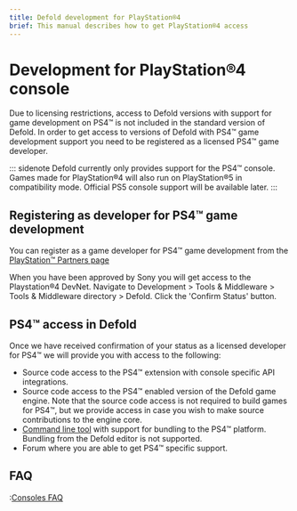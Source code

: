```yaml
---
title: Defold development for PlayStation®4
brief: This manual describes how to get PlayStation®4 access
---
```


# Development for PlayStation®4 console 
Due to licensing restrictions, access to Defold versions with support for game development on PS4™ is not included in the standard version of Defold. In order to get access to versions of Defold with PS4™ game development support you need to be registered as a licensed PS4™ game developer.

::: sidenote
Defold currently only provides support for the PS4™ console. Games made for PlayStation®4 will also run on PlayStation®5 in compatibility mode. Official PS5 console support will be available later.
:::

## Registering as developer for PS4™ game development
You can register as a game developer for PS4™ game development from the [PlayStation™ Partners page](https://register.playstation.net/partnership)

When you have been approved by Sony you will get access to the Playstation®4 DevNet. Navigate to Development > Tools & Middleware > Tools & Middleware directory > Defold. Click the 'Confirm Status' button.

## PS4™ access in Defold 
Once we have received confirmation of your status as a licensed developer for PS4™ we will provide you with access to the following:

* Source code access to the PS4™ extension with console specific API integrations.
* Source code access to the PS4™ enabled version of the Defold game engine. Note that the source code access is not required to build games for PS4™, but we provide access in case you wish to make source contributions to the engine core.
* [Command line tool](/manuals/bob) with support for bundling to the PS4™ platform. Bundling from the Defold editor is not supported.
* Forum where you are able to get PS4™ specific support.

## FAQ
:[Consoles FAQ](../shared/consoles-faq.md)